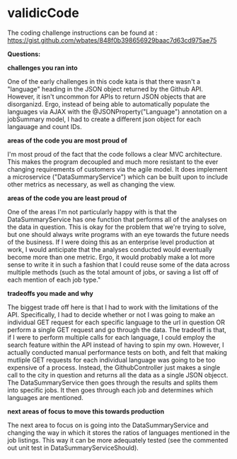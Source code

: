 # validicCode

The coding challenge instructions can be found at : https://gist.github.com/wbates/848f0b398656929baac7d63cd975ae75


**Questions:** 

**challenges you ran into**

One of the early challenges in this code kata is that there wasn't a "language" heading in the JSON object returned by the Github API. However, it isn't uncommon for APIs to return JSON objects that are disorganizd. Ergo, instead of being able to automatically populate the languages via AJAX with the @JSONProperty("Language") annotation on a jobSummary model, I had to create a different json object for each langauage and count IDs.


**areas of the code you are most proud of**

I'm most proud of the fact that the code follows a clear MVC architecture. This makes the program decoupled and much more resistant to the ever changing requirements of customers via the agile model. It does implement a microservice ("DataSummaryService") which can be built upon to include other metrics as necessary, as well as changing the view.    


**areas of the code you are least proud of**

One of the areas I'm not particularly happy with is that the DataSummaryService has one function that performs all of the analyses on the data in question. This is okay for the problem that we're trying to solve, but one should always write programs with an eye towards the future needs of the business. If I were doing this as an enterprise level production at work, I would anticipate that the analyses conducted would eventually become more than one metric. Ergo, it would probably make a lot more sense to write it in such a fashion that I could reuse some of the data across multiple methods (such as the total amount of jobs, or saving a list off of each mention of each job type." 


**tradeoffs you made and why**

The biggest trade off here is that I had to work with the limitations of the API. Specifically, I had to decide whether or not I was going to make an individual GET request for each specific language to the url in question OR perform a single GET request and go through the data. The tradeoff is that, if I were to perform multiple calls for each language, I could employ the search feature within the API instead of having to spin my own. However, I actually conducted manual performance tests on both, and felt that making mutliple GET requests for each individual language was going to be too expensive of a process. Instead, the GithubController just makes a single call to the city in question and returns all the data as a single JSON objecct. The DataSummaryService then goes through the results and splits them into specific jobs. It then goes through each job and determines which languages are mentioned.



**next areas of focus to move this towards production**

The next area to focus on is going into the DataSummaryService and changing the way in which it stores the ratios of languages mentioned in the job listings. This way it can be more adequately tested (see the commented out unit test in DataSummaryServiceShould). 
